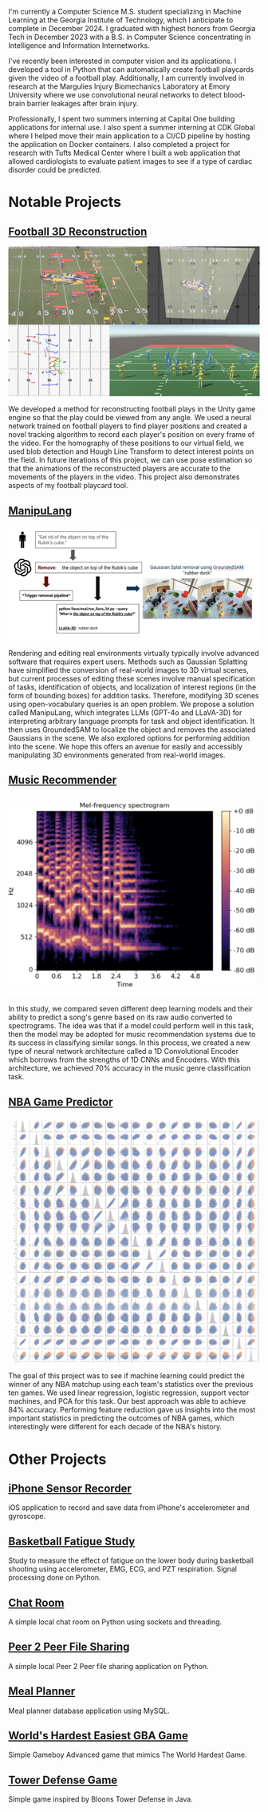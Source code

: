 I'm currently a Computer Science M.S. student specializing in Machine Learning at the Georgia Institute of Technology, which I anticipate to complete in December 2024. I graduated with highest honors from Georgia Tech in December 2023 with a B.S. in Computer Science concentrating in Intelligence and Information Internetworks.

I've recently been interested in computer vision and its applications. I developed a tool in Python that can automatically create football playcards given the video of a football play. Additionally, I am currently involved in research at the Margulies Injury Biomechanics Laboratory at Emory University where we use convolutional neural networks to detect blood-brain barrier leakages after brain injury. 

Professionally, I spent two summers interning at Capital One building applications for internal use. I also spent a summer interning at CDK Global where I helped move their main application to a CI/CD pipeline by hosting the application on Docker containers. I also completed a project for research with Tufts Medical Center where I built a web application that allowed cardiologists to evaluate patient images to see if a type of cardiac disorder could be predicted.

# Notable Projects

## [Football 3D Reconstruction](https://pranav-datta.github.io/Football-3D-Reconstruction/)

![Football play with bounding boxes around each player](/images/football.png)

We developed a method for reconstructing football plays in the Unity game engine so that the play could be viewed from any angle. We used a neural network trained on football players to find player positions and created a novel tracking algorithm to record each player's position on every frame of the video. For the homography of these positions to our virtual field, we used blob detection and Hough Line Transform to detect interest points on the field. In future iterations of this project, we can use pose estimation so that the animations of the reconstructed players are accurate to the movements of the players in the video. This project also demonstrates aspects of my football playcard tool.

## [ManipuLang](https://github.com/pranav-datta/ManipuLang/blob/main/ManipuLang%20Project%20Report.pdf)

![Removal pipeline](/images/removal.png)

Rendering and editing real environments virtually typically involve advanced software that requires expert users. Methods such as Gaussian Splatting have simplified the conversion of real-world images to 3D virtual scenes, but current processes of editing these scenes involve manual specification of tasks, identification of objects, and localization of interest regions (in the form of bounding boxes) for addition tasks. Therefore, modifying 3D scenes using open-vocabulary queries is an open problem. We propose a solution called ManipuLang, which integrates LLMs (GPT-4o and LLaVA-3D) for interpreting arbitrary language prompts for task and object identification. It then uses GroundedSAM to localize the object and removes the associated Gaussians in the scene. We also explored options for performing addition into the scene. We hope this offers an avenue for easily and accessibly manipulating 3D environments generated from real-world images.

## [Music Recommender](https://github.com/pranav-datta/Music-Recommender/blob/main/Final_Report.pdf)

![Spectrogram of song](/images/music.png)

In this study, we compared seven different deep learning models and their ability to predict a song's genre based on its raw audio converted to spectrograms. The idea was that if a model could perform well in this task, then the model may be adopted for music recommendation systems due to its success in classifying similar songs. In this process, we created a new type of neural network architecture called a 1D Convolutional Encoder which borrows from the strengths of 1D CNNs and Encoders. With this architecture, we achieved 70% accuracy in the music genre classification task.

## [NBA Game Predictor](https://pranav-datta.github.io/NBA-Game-Predictor/final.html)

![Visualization of machine learning model output](/images/nba.png)

The goal of this project was to see if machine learning could predict the winner of any NBA matchup using each team's statistics over the previous ten games. We used linear regression, logistic regression, support vector machines, and PCA for this task. Our best approach was able to achieve 84% accuracy. Performing feature reduction gave us insights into the most important statistics in predicting the outcomes of NBA games, which interestingly were different for each decade of the NBA's history. 

# Other Projects

## [iPhone Sensor Recorder](https://github.com/pranav-datta/iPhone-Sensor-Recorder)

iOS application to record and save data from iPhone's accelerometer and gyroscope.

## [Basketball Fatigue Study](https://github.com/pranav-datta/Basketball-Fatigue-Study/blob/main/Project%20Report.pdf)

Study to measure the effect of fatigue on the lower body during basketball shooting using accelerometer, EMG, ECG, and PZT respiration. Signal processing done on Python.

## [Chat Room](https://github.com/pranav-datta/ChatRoom)

A simple local chat room on Python using sockets and threading.

## [Peer 2 Peer File Sharing](https://github.com/pranav-datta/Peer2Peer)

A simple local Peer 2 Peer file sharing application on Python.

## [Meal Planner](https://github.com/pranav-datta/Meal-Planner)

Meal planner database application using MySQL.

## [World's Hardest Easiest GBA Game](https://github.com/pranav-datta/GBAgame)

Simple Gameboy Advanced game that mimics The World Hardest Game.

## [Tower Defense Game](https://github.com/pranav-datta/TowerDefenseGame)

Simple game inspired by Bloons Tower Defense in Java.

